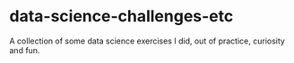 # data-science-challenges-etc
A collection of some data science exercises I did, out of practice, curiosity and fun.
